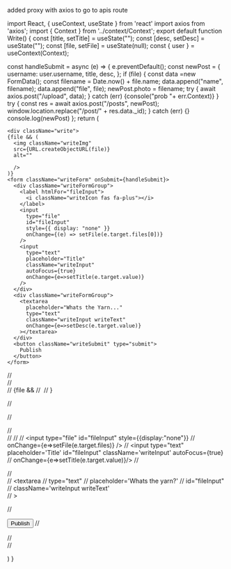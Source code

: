 added proxy with axios to go to apis route


import React, { useContext, useState } from 'react'
import axios from 'axios';
import { Context } from '../context/Context';
export default function Write() {
  const [title, setTitle] = useState("");
  const [desc, setDesc] = useState("");
  const [file, setFile] = useState(null);
  const { user } = useContext(Context);

  const handleSubmit = async (e) => {
    e.preventDefault();
    const newPost = {
      username: user.username,
      title,
      desc,
    };
    if (file) {
      const data =new FormData();
      const filename = Date.now() + file.name;
      data.append("name", filename);
      data.append("file", file);
      newPost.photo = filename;
      try {
        await axios.post("/upload", data);
      } catch (err) {console("prob "+ err.Context)}
    }
    try {
      const res = await axios.post("/posts", newPost);
      window.location.replace("/post/" + res.data._id);
    } catch (err) {}
    console.log(newPost)
  };
  return (


    <div className="write">
    {file && (
      <img className="writeImg" 
      src={URL.createObjectURL(file)} 
      alt="" 
   
      />
    )}
    <form className="writeForm" onSubmit={handleSubmit}>
      <div className="writeFormGroup">
        <label htmlFor="fileInput">
          <i className="writeIcon fas fa-plus"></i>
        </label>
        <input
          type="file"
          id="fileInput"
          style={{ display: "none" }}
          onChange={(e) => setFile(e.target.files[0])}
        />
        <input
          type="text"
          placeholder="Title"
          className="writeInput"
          autoFocus={true}
          onChange={e=>setTitle(e.target.value)}
        />
      </div>
      <div className="writeFormGroup">
        <textarea
          placeholder="Whats the Yarn..."
          type="text"
          className="writeInput writeText"
          onChange={e=>setDesc(e.target.value)}
        ></textarea>
      </div>
      <button className="writeSubmit" type="submit">
        Publish
      </button>
    </form>
  </div>
//     <div>
//       <div className='write'>
// {file &&
// <img src={URL.createObjectURL("file")} alt="" className='writeImg'/>
// }
    
//         <form action="" className='writeForm' onSubmit={handleSubmit}>
//             <div className='writeFormGroup'>
              
//                 <label htmlFor="fileInput">  
//                     <i className="writeIcon fa-regular fa-plus"></i> 
//                 </label>
//                 <input type="file" id="fileInput" style={{display:"none"}} 
//                 onChange={e=>setFile(e.target.files)} /> 
//                 <input type="text" placeholder='Title' id="fileInput" className='writeInput' autoFocus={true} 
//                  onChange={e=>setTitle(e.target.value)}/>
//                 </div>
//                 <div className='writeFormGroup'> 
//                     <textarea 
//                         type="text" 
//                         placeholder='Whats the yarn?' 
//                         id="fileInput" 
//                         className='writeInput writeText'  
//                     ></textarea>
           
           
//             </div> <button className='writeSubmit' type='submit' > Publish</button>
//         </form>
//       </div>
//       </div>
   
  )
}
